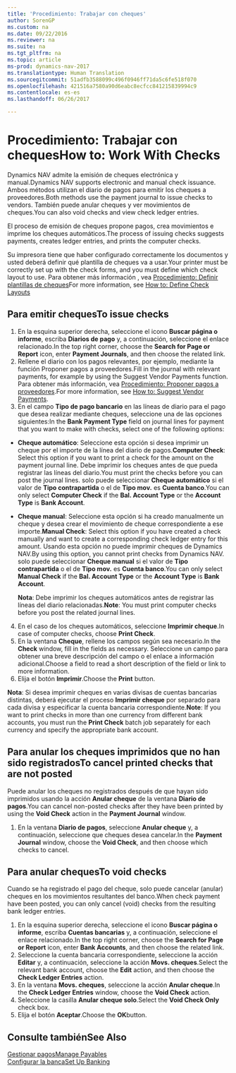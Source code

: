 ```yaml
---
title: 'Procedimiento: Trabajar con cheques'
author: SorenGP
ms.custom: na
ms.date: 09/22/2016
ms.reviewer: na
ms.suite: na
ms.tgt_pltfrm: na
ms.topic: article
ms-prod: dynamics-nav-2017
ms.translationtype: Human Translation
ms.sourcegitcommit: 51adfb3588099c496f0946ff71da5c6fe518f070
ms.openlocfilehash: 421516a7580a90d6eabc8ecfcc841215839994c9
ms.contentlocale: es-es
ms.lasthandoff: 06/26/2017

---
```


# <a name="how-to-work-with-checks"></a><span data-ttu-id="4b9be-102">Procedimiento: Trabajar con cheques</span><span class="sxs-lookup"><span data-stu-id="4b9be-102">How to: Work With Checks</span></span>
<span data-ttu-id="4b9be-103">Dynamics NAV admite la emisión de cheques electrónica y manual.</span><span class="sxs-lookup"><span data-stu-id="4b9be-103">Dynamics NAV supports electronic and manual check issuance.</span></span> <span data-ttu-id="4b9be-104">Ambos métodos utilizan el diario de pagos para emitir los cheques a proveedores.</span><span class="sxs-lookup"><span data-stu-id="4b9be-104">Both methods use the payment journal to issue checks to vendors.</span></span> <span data-ttu-id="4b9be-105">También puede anular cheques y ver movimientos de cheques.</span><span class="sxs-lookup"><span data-stu-id="4b9be-105">You can also void checks and view check ledger entries.</span></span>

<span data-ttu-id="4b9be-106">El proceso de emisión de cheques propone pagos, crea movimientos e imprime los cheques automáticos.</span><span class="sxs-lookup"><span data-stu-id="4b9be-106">The process of issuing checks suggests payments, creates ledger entries, and prints the computer checks.</span></span>

<span data-ttu-id="4b9be-107">Su impresora tiene que haber configurado correctamente los documentos y usted deberá definir qué plantilla de cheques va a usar.</span><span class="sxs-lookup"><span data-stu-id="4b9be-107">Your printer must be correctly set up with the check forms, and you must define which check layout to use.</span></span> <span data-ttu-id="4b9be-108">Para obtener más información , vea [Procedimiento: Definir plantillas de cheques](finance-setup-how-define-check-layouts.md)</span><span class="sxs-lookup"><span data-stu-id="4b9be-108">For more information, see [How to: Define Check Layouts](finance-setup-how-define-check-layouts.md)</span></span>

## <a name="to-issue-checks"></a><span data-ttu-id="4b9be-109">Para emitir cheques</span><span class="sxs-lookup"><span data-stu-id="4b9be-109">To issue checks</span></span>
1. <span data-ttu-id="4b9be-110">En la esquina superior derecha, seleccione el icono **Buscar página o informe**, escriba **Diarios de pago** y, a continuación, seleccione el enlace relacionado.</span><span class="sxs-lookup"><span data-stu-id="4b9be-110">In the top right corner, choose the **Search for Page or Report** icon, enter **Payment Journals**, and then choose the related link.</span></span>
2. <span data-ttu-id="4b9be-111">Rellene el diario con los pagos relevantes, por ejemplo, mediante la función Proponer pagos a proveedores.</span><span class="sxs-lookup"><span data-stu-id="4b9be-111">Fill in the journal with relevant payments, for example by using the Suggest Vendor Payments function.</span></span> <span data-ttu-id="4b9be-112">Para obtener más información, vea [Procedimiento: Proponer pagos a proveedores](payables-how-suggest-vendor-payments.md).</span><span class="sxs-lookup"><span data-stu-id="4b9be-112">For more information, see [How to: Suggest Vendor Payments](payables-how-suggest-vendor-payments.md).</span></span>
3. <span data-ttu-id="4b9be-113">En el campo **Tipo de pago bancario** en las líneas de diario para el pago que desea realizar mediante cheques, seleccione una de las opciones siguientes:</span><span class="sxs-lookup"><span data-stu-id="4b9be-113">In the **Bank Payment Type** field on journal lines for payment that you want to make with checks, select one of the following options:</span></span>

 - <span data-ttu-id="4b9be-114">**Cheque automático**: Seleccione esta opción si desea imprimir un cheque por el importe de la línea del diario de pagos.</span><span class="sxs-lookup"><span data-stu-id="4b9be-114">**Computer Check**: Select this option if you want to print a check for the amount on the payment journal line.</span></span> <span data-ttu-id="4b9be-115">Debe imprimir los cheques antes de que pueda registrar las líneas del diario.</span><span class="sxs-lookup"><span data-stu-id="4b9be-115">You must print the checks before you can post the journal lines.</span></span> <span data-ttu-id="4b9be-116">solo puede seleccionar **Cheque automático** si el valor de **Tipo contrapartida** o el de **Tipo mov.** es **Cuenta banco**.</span><span class="sxs-lookup"><span data-stu-id="4b9be-116">You can only select **Computer Check** if the **Bal. Account Type** or the **Account Type** is **Bank Account**.</span></span>

 - <span data-ttu-id="4b9be-117">**Cheque manual**: Seleccione esta opción si ha creado manualmente un cheque y desea crear el movimiento de cheque correspondiente a ese importe.</span><span class="sxs-lookup"><span data-stu-id="4b9be-117">**Manual Check**: Select this option if you have created a check manually and want to create a corresponding check ledger entry for this amount.</span></span> <span data-ttu-id="4b9be-118">Usando esta opción no puede imprimir cheques de Dynamics NAV.</span><span class="sxs-lookup"><span data-stu-id="4b9be-118">By using this option, you cannot print checks from Dynamics NAV.</span></span> <span data-ttu-id="4b9be-119">solo puede seleccionar **Cheque manual** si el valor de **Tipo contrapartida** o el de **Tipo mov.** es **Cuenta banco**.</span><span class="sxs-lookup"><span data-stu-id="4b9be-119">You can only select **Manual Check** if the **Bal. Account Type** or the **Account Type** is **Bank Account**.</span></span>

    <span data-ttu-id="4b9be-120">**Nota**: Debe imprimir los cheques automáticos antes de registrar las líneas del diario relacionadas.</span><span class="sxs-lookup"><span data-stu-id="4b9be-120">**Note**: You must print computer checks before you post the related journal lines.</span></span>
4. <span data-ttu-id="4b9be-121">En el caso de los cheques automáticos, seleccione **Imprimir cheque**.</span><span class="sxs-lookup"><span data-stu-id="4b9be-121">In case of computer checks, choose **Print Check**.</span></span>
5. <span data-ttu-id="4b9be-122">En la ventana **Cheque**, rellene los campos según sea necesario.</span><span class="sxs-lookup"><span data-stu-id="4b9be-122">In the **Check** window, fill in the fields as necessary.</span></span> <span data-ttu-id="4b9be-123">Seleccione un campo para obtener una breve descripción del campo o el enlace a información adicional.</span><span class="sxs-lookup"><span data-stu-id="4b9be-123">Choose a field to read a short description of the field or link to more information.</span></span>
6. <span data-ttu-id="4b9be-124">Elija el botón **Imprimir**.</span><span class="sxs-lookup"><span data-stu-id="4b9be-124">Choose the **Print** button.</span></span>

<span data-ttu-id="4b9be-125">**Nota**: Si desea imprimir cheques en varias divisas de cuentas bancarias distintas, deberá ejecutar el proceso **Imprimir cheque** por separado para cada divisa y especificar la cuenta bancaria correspondiente.</span><span class="sxs-lookup"><span data-stu-id="4b9be-125">**Note**: If you want to print checks in more than one currency from different bank accounts, you must run the **Print Check** batch job separately for each currency and specify the appropriate bank account.</span></span>

## <a name="to-cancel-printed-checks-that-are-not-posted"></a><span data-ttu-id="4b9be-126">Para anular los cheques imprimidos que no han sido registrados</span><span class="sxs-lookup"><span data-stu-id="4b9be-126">To cancel printed checks that are not posted</span></span>
<span data-ttu-id="4b9be-127">Puede anular los cheques no registrados después de que hayan sido imprimidos usando la acción **Anular cheque** de la ventana **Diario de pagos**.</span><span class="sxs-lookup"><span data-stu-id="4b9be-127">You can cancel non-posted checks after they have been printed by using the **Void Check** action in the **Payment Journal** window.</span></span>
1. <span data-ttu-id="4b9be-128">En la ventana **Diario de pagos**, seleccione **Anular cheque** y, a continuación, seleccione que cheques desea cancelar.</span><span class="sxs-lookup"><span data-stu-id="4b9be-128">In the **Payment Journal** window, choose the **Void Check**, and then choose which checks to cancel.</span></span>

## <a name="to-void-checks"></a><span data-ttu-id="4b9be-129">Para anular cheques</span><span class="sxs-lookup"><span data-stu-id="4b9be-129">To void checks</span></span>
<span data-ttu-id="4b9be-130">Cuando se ha registrado el pago del cheque, solo puede cancelar (anular) cheques en los movimientos resultantes del banco.</span><span class="sxs-lookup"><span data-stu-id="4b9be-130">When check payment have been posted, you can only cancel (void) checks from the resulting bank ledger entries.</span></span>

1. <span data-ttu-id="4b9be-131">En la esquina superior derecha, seleccione el icono **Buscar página o informe**, escriba **Cuentas bancarias** y, a continuación, seleccione el enlace relacionado.</span><span class="sxs-lookup"><span data-stu-id="4b9be-131">In the top right corner, choose the **Search for Page or Report** icon, enter **Bank Accounts**, and then choose the related link.</span></span>
2. <span data-ttu-id="4b9be-132">Seleccione la cuenta bancaria correspondiente, seleccione la acción **Editar** y, a continuación, seleccione la acción **Movs. cheques**.</span><span class="sxs-lookup"><span data-stu-id="4b9be-132">Select the relevant bank account, choose the **Edit** action, and then choose the **Check Ledger Entries** action.</span></span>
3. <span data-ttu-id="4b9be-133">En la ventana **Movs. cheques**, seleccione la acción **Anular cheque**.</span><span class="sxs-lookup"><span data-stu-id="4b9be-133">In the **Check Ledger Entries** window, choose the **Void Check** action.</span></span>
4. <span data-ttu-id="4b9be-134">Seleccione la casilla **Anular cheque solo**.</span><span class="sxs-lookup"><span data-stu-id="4b9be-134">Select the **Void Check Only** check box.</span></span>
5. <span data-ttu-id="4b9be-135">Elija el botón **Aceptar**.</span><span class="sxs-lookup"><span data-stu-id="4b9be-135">Choose the **OK**button.</span></span>

## <a name="see-also"></a><span data-ttu-id="4b9be-136">Consulte también</span><span class="sxs-lookup"><span data-stu-id="4b9be-136">See Also</span></span>
[<span data-ttu-id="4b9be-137">Gestionar pagos</span><span class="sxs-lookup"><span data-stu-id="4b9be-137">Manage Payables</span></span>](payables-manage-payables.md)  
[<span data-ttu-id="4b9be-138">Configurar la banca</span><span class="sxs-lookup"><span data-stu-id="4b9be-138">Set Up Banking</span></span>](bank-setup-banking.md)  

